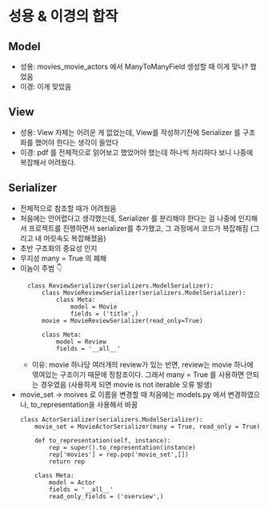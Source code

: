 # 성용 & 이경의 합작

## Model
* 성용: movies_movie_actors 에서 ManyToManyField 생성할 때 이게 맞나? 했었음
* 이경: 이게 맞았음

## View
* 성용: View 자체는 어려운 게 없었는데, View를 작성하기전에 Serializer 를 구조화를 했어야 한다는 생각이 들었다
* 이경: pdf 를 전체적으로 읽어보고 했었어야 했는데 하나씩 처리하다 보니 나중에 복잡해서 어려웠다. 

## Serializer
* 전체적으로 참조할 때가 어려웠음
* 처음에는 안어렵다고 생각했는데, Serializer 를 분리해야 한다는 걸 나중에 인지해서 프로젝트를 진행하면서 serializer를 추가했고, 그 과정에서 코드가 복잡해짐 (그리고 내 머릿속도 복잡해졌음)
* 초반 구조화의 중요성 인지
* 무지성 many = True 의 폐해
* 이놈이 주범 👇
  ```
    class ReviewSerializer(serializers.ModelSerializer):
        class MovieReviewSerializer(serializers.ModelSerializer):
            class Meta:
                model = Movie
                fields = ('title',)
        movie = MovieReviewSerializer(read_only=True)
        
        class Meta:
            model = Review
            fields = '__all__'
  ```
  * 이유: movie 하나당 여러개의 review가 있는 반면, review는 movie 하나에 엮여있는 구조이기 때문에 정참조이다. 그래서 many = True 를 사용하면 안되는 경우였음 (사용하게 되면 movie is not iterable 오류 발생)
* movie_set -> moives 로 이름을 변경할 때 처음에는 models.py 에서 변경하였으나, to_representation을 사용해서 바꿈
  ```
  class ActorSerializer(serializers.ModelSerializer):
      movie_set = MovieActorSerializer(many = True, read_only = True)

      def to_representation(self, instance):
          rep = super().to_representation(instance)
          rep['movies'] = rep.pop('movie_set',[])
          return rep

      class Meta:
          model = Actor
          fields = '__all__'
          read_only_fields = ('overview',)
  ```